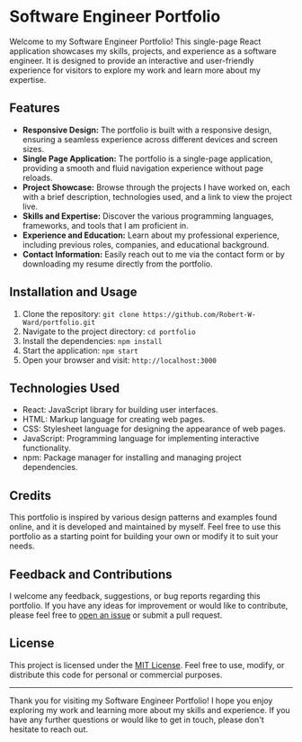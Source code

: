 # Software Engineer Portfolio

Welcome to my Software Engineer Portfolio! This single-page React application showcases my skills, projects, and experience as a software engineer. It is designed to provide an interactive and user-friendly experience for visitors to explore my work and learn more about my expertise.

## Features

- **Responsive Design:** The portfolio is built with a responsive design, ensuring a seamless experience across different devices and screen sizes.
- **Single Page Application:** The portfolio is a single-page application, providing a smooth and fluid navigation experience without page reloads.
- **Project Showcase:** Browse through the projects I have worked on, each with a brief description, technologies used, and a link to view the project live.
- **Skills and Expertise:** Discover the various programming languages, frameworks, and tools that I am proficient in. 
- **Experience and Education:** Learn about my professional experience, including previous roles, companies, and educational background.
- **Contact Information:** Easily reach out to me via the contact form or by downloading my resume directly from the portfolio.

## Installation and Usage

1. Clone the repository: `git clone https://github.com/Robert-W-Ward/portfolio.git`
2. Navigate to the project directory: `cd portfolio`
3. Install the dependencies: `npm install`
4. Start the application: `npm start`
5. Open your browser and visit: `http://localhost:3000`

## Technologies Used

- React: JavaScript library for building user interfaces.
- HTML: Markup language for creating web pages.
- CSS: Stylesheet language for designing the appearance of web pages.
- JavaScript: Programming language for implementing interactive functionality.
- npm: Package manager for installing and managing project dependencies.

## Credits

This portfolio is inspired by various design patterns and examples found online, and it is developed and maintained by myself. Feel free to use this portfolio as a starting point for building your own or modify it to suit your needs.

## Feedback and Contributions

I welcome any feedback, suggestions, or bug reports regarding this portfolio. If you have any ideas for improvement or would like to contribute, please feel free to [open an issue](https://github.com/Robert-W-Ward/portfolio/issues) or submit a pull request.

## License

This project is licensed under the [MIT License](LICENSE). Feel free to use, modify, or distribute this code for personal or commercial purposes.

---

Thank you for visiting my Software Engineer Portfolio! I hope you enjoy exploring my work and learning more about my skills and experience. If you have any further questions or would like to get in touch, please don't hesitate to reach out.
